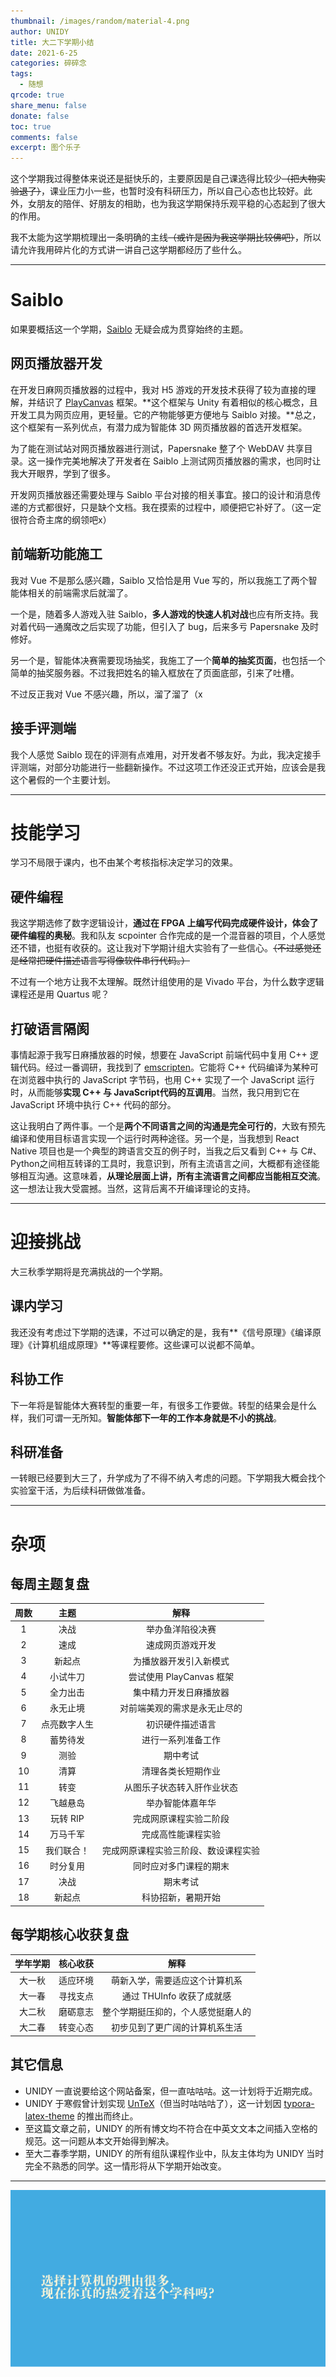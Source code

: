 ```yaml
---
thumbnail: /images/random/material-4.png
author: UNIDY
title: 大二下学期小结
date: 2021-6-25
categories: 碎碎念
tags:
  - 随想
qrcode: true
share_menu: false
donate: false
toc: true
comments: false
excerpt: 图个乐子
---
```


这个学期我过得整体来说还是挺快乐的，主要原因是自己课选得比较少~~（把大物实验退了）~~，课业压力小一些，也暂时没有科研压力，所以自己心态也比较好。此外，女朋友的陪伴、好朋友的相助，也为我这学期保持乐观平稳的心态起到了很大的作用。

我不太能为这学期梳理出一条明确的主线~~（或许是因为我这学期比较佛吧）~~，所以请允许我用碎片化的方式讲一讲自己这学期都经历了些什么。

---

# Saiblo

如果要概括这一个学期，[Saiblo](https://www.saiblo.net/) 无疑会成为贯穿始终的主题。

## 网页播放器开发

在开发日麻网页播放器的过程中，我对 H5 游戏的开发技术获得了较为直接的理解，并结识了 [PlayCanvas](https://playcanvas.com/) 框架。**这个框架与 Unity 有着相似的核心概念，且开发工具为网页应用，更轻量。它的产物能够更方便地与 Saiblo 对接。**总之，这个框架有一系列优点，有潜力成为智能体 3D 网页播放器的首选开发框架。

为了能在测试站对网页播放器进行测试，Papersnake 整了个 WebDAV 共享目录。这一操作完美地解决了开发者在 Saiblo 上测试网页播放器的需求，也同时让我大开眼界，学到了很多。

开发网页播放器还需要处理与 Saiblo 平台对接的相关事宜。接口的设计和消息传递的方式都很好，只是缺个文档。我在摸索的过程中，顺便把它补好了。（这一定很符合奇主席的纲领吧x）

## 前端新功能施工

我对 Vue 不是那么感兴趣，Saiblo 又恰恰是用 Vue 写的，所以我施工了两个智能体相关的前端需求后就溜了。

一个是，随着多人游戏入驻 Saiblo，**多人游戏的快速人机对战**也应有所支持。我对着代码一通魔改之后实现了功能，但引入了 bug，后来多亏 Papersnake 及时修好。

另一个是，智能体决赛需要现场抽奖，我施工了一个**简单的抽奖页面**，也包括一个简单的抽奖服务器。不过我把姓名的输入框放在了页面底部，引来了吐槽。

不过反正我对 Vue 不感兴趣，所以，溜了溜了（x

## 接手评测端

我个人感觉 Saiblo 现在的评测有点难用，对开发者不够友好。为此，我决定接手评测端，对部分功能进行一些翻新操作。不过这项工作还没正式开始，应该会是我这个暑假的一个主要计划。

---

# 技能学习

学习不局限于课内，也不由某个考核指标决定学习的效果。

## 硬件编程

我这学期选修了数字逻辑设计，**通过在 FPGA 上编写代码完成硬件设计，体会了硬件编程的奥秘**。我和队友 scpointer 合作完成的是一个混音器的项目，个人感觉还不错，也挺有收获的。这让我对下学期计组大实验有了一些信心。~~（不过感觉还是经常把硬件描述语言写得像软件串行代码。）~~

不过有一个地方让我不太理解。既然计组使用的是 Vivado 平台，为什么数字逻辑课程还是用 Quartus 呢？

## 打破语言隔阂

事情起源于我写日麻播放器的时候，想要在 JavaScript 前端代码中复用 C++ 逻辑代码。经过一番调研，我找到了 [emscripten](https://emscripten.org/)。它能将 C++ 代码编译为某种可在浏览器中执行的 JavaScript 字节码，也用 C++ 实现了一个 JavaScript 运行时，从而能够**实现 C++ 与 JavaScript代码的互调用**。当然，我只用到它在 JavaScript 环境中执行 C++ 代码的部分。

这让我明白了两件事。一个是**两个不同语言之间的沟通是完全可行的**，大致有预先编译和使用目标语言实现一个运行时两种途径。另一个是，当我想到 React Native 项目也是一个典型的跨语言交互的例子时，当我之后又看到 C++ 与 C#、Python之间相互转译的工具时，我意识到，所有主流语言之间，大概都有途径能够相互沟通。这意味着，**从理论层面上讲，所有主流语言之间都应当能相互交流**。这一想法让我大受震撼。当然，这背后离不开编译理论的支持。

---

# 迎接挑战

大三秋季学期将是充满挑战的一个学期。

## 课内学习

我还没有考虑过下学期的选课，不过可以确定的是，我有**《信号原理》《编译原理》《计算机组成原理》**等课程要修。这些课可以说都不简单。

## 科协工作

下一年将是智能体大赛转型的重要一年，有很多工作要做。转型的结果会是什么样，我们可谓一无所知。**智能体部下一年的工作本身就是不小的挑战**。

## 科研准备

一转眼已经要到大三了，升学成为了不得不纳入考虑的问题。下学期我大概会找个实验室干活，为后续科研做做准备。

---

# 杂项

## 每周主题复盘

| 周数 |     主题     |                 解释                 |
| :--: | :----------: | :----------------------------------: |
|  1   |     决战     |           举办鱼洋陷役决赛           |
|  2   |     速成     |           速成网页游戏开发           |
|  3   |    新起点    |        为播放器开发引入新模式        |
|  4   |   小试牛刀   |       尝试使用 PlayCanvas 框架       |
|  5   |   全力出击   |        集中精力开发日麻播放器        |
|  6   |   永无止境   |     对前端美观的需求是永无止尽的     |
|  7   | 点亮数字人生 |           初识硬件描述语言           |
|  8   |   蓄势待发   |          进行一系列准备工作          |
|  9   |     测验     |               期中考试               |
|  10  |     清算     |          清理各类长短期作业          |
|  11  |     转变     |      从图乐子状态转入肝作业状态      |
|  12  |   飞越悬岛   |           举办智能体嘉年华           |
|  13  |   玩转 RIP   |        完成网原课程实验二阶段        |
|  14  |   万马千军   |          完成高性能课程实验          |
|  15  |  我们联合！  | 完成网原课程实验三阶段、数设课程实验 |
|  16  |   时分复用   |        同时应对多门课程的期末        |
|  17  |     决战     |               期末考试               |
|  18  |    新起点    |          科协招新，暑期开始          |

## 每学期核心收获复盘

| 学年学期 | 核心收获 |                解释                |
| :------: | :------: | :--------------------------------: |
|  大一秋  | 适应环境 |   萌新入学，需要适应这个计算机系   |
|  大一春  | 寻找支点 |     通过 THUInfo 收获了成就感      |
|  大二秋  | 磨砺意志 | 整个学期挺压抑的，个人感觉挺磨人的 |
|  大二春  | 转变心态 |   初步见到了更广阔的计算机系生活   |

## 其它信息

- UNIDY 一直说要给这个网站备案，但一直咕咕咕。这一计划将于近期完成。
- UNIDY 于寒假曾计划实现 [UnTeX](http://localhost:4000/articles/summary-2-1/#UnTeX-UnTeX%E2%80%99s-not-TeX)（但当时咕咕咕了），这一计划因 [typora-latex-theme](https://github.com/Keldos-Li/typora-latex-theme) 的推出而终止。
- 至这篇文章之前，UNIDY 的所有博文均不符合在中英文文本之间插入空格的规范。这一问题从本文开始得到解决。
- 至大二春季学期，UNIDY 的所有组队课程作业中，队友主体均为 UNIDY 当时完全不熟悉的同学。这一情形将从下学期开始改变。

---

![现在你真的热爱着这个学科吗](/images/sast-question.png)
